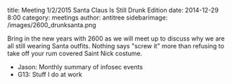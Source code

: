 title: Meeting 1/2/2015 Santa Claus Is Still Drunk Edition
date: 2014-12-29 8:00 
category: meetings
author: antitree
sidebarimage: /images/2600_drunksanta.png

Bring in the new years with 2600 as we will meet up to discuss
why we are all still wearing Santa outfits. Nothing says 
"screw it" more than refusing to take off your rum covered 
Saint Nick costume. 

* Jason: Monthly summary of infosec events
* G13: Stuff I do at work


